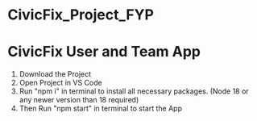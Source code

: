 # CivicFix_Project_FYP

# CivicFix User and Team App
1. Download the Project
2. Open Project in VS Code
3. Run "npm i" in terminal to install all necessary packages. (Node 18 or any newer version than 18 required)
4. Then Run "npm start" in terminal to start the App

